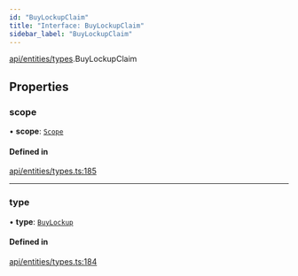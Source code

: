 ```yaml
---
id: "BuyLockupClaim"
title: "Interface: BuyLockupClaim"
sidebar_label: "BuyLockupClaim"
---
```


[api/entities/types](../../../../../modules/API/Entities/Types/Types.md).BuyLockupClaim

## Properties

### scope

• **scope**: [`Scope`](../Scope/Scope.md)

#### Defined in

[api/entities/types.ts:185](https://github.com/PolymeshAssociation/polymesh-sdk/blob/49a0066c3/src/api/entities/types.ts#L185)

___

### type

• **type**: [`BuyLockup`](../../../../../enums/API/Entities/Types/ClaimType/ClaimType.md#buylockup)

#### Defined in

[api/entities/types.ts:184](https://github.com/PolymeshAssociation/polymesh-sdk/blob/49a0066c3/src/api/entities/types.ts#L184)
